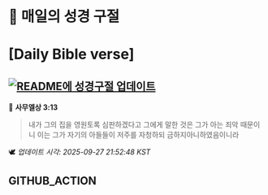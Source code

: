 # 🙏 매일의 성경 구절
# [Daily Bible verse]
## [![README에 성경구절 업데이트](https://github.com/DONGSUKA/first_test/actions/workflows/update-readme-bible.yml/badge.svg)](https://github.com/DONGSUKA/first_test/actions/workflows/update-readme-bible.yml)
<!-- START_BIBLE_VERSE -->
📖 **사무엘상 3:13**
> 내가 그의 집을 영원토록 심판하겠다고 그에게 말한 것은 그가 아는 죄악 때문이니 이는 그가 자기의 아들들이 저주를 자청하되 금하지아니하였음이니라

🕊️ _업데이트 시각: 2025-09-27 21:52:48 KST_
  <!-- END_BIBLE_VERSE -->
## GITHUB_ACTION
